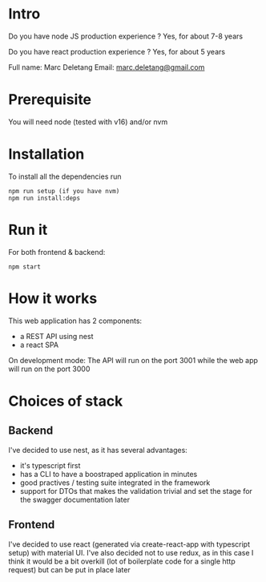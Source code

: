 # Intro

Do you have node JS production experience ?
Yes, for about 7-8 years

Do you have react production experience ?
Yes, for about 5 years

Full name: Marc Deletang
Email: marc.deletang@gmail.com

# Prerequisite

You will need node (tested with v16) and/or nvm

# Installation

To install all the dependencies run

```
npm run setup (if you have nvm)
npm run install:deps
```

# Run it

For both frontend & backend:

```
npm start
```

# How it works

This web application has 2 components:

- a REST API using nest
- a react SPA

On development mode:
The API will run on the port 3001 while the web app will run on the port 3000

# Choices of stack

## Backend

I've decided to use nest, as it has several advantages:

- it's typescript first
- has a CLI to have a boostraped application in minutes
- good practives / testing suite integrated in the framework
- support for DTOs that makes the validation trivial and set the stage for the swagger documentation later

## Frontend

I've decided to use react (generated via create-react-app with typescript setup) with material UI. I've also decided not to use redux, as in this case I think it would be a bit overkill (lot of boilerplate code for a single http request) but can be put in place later
